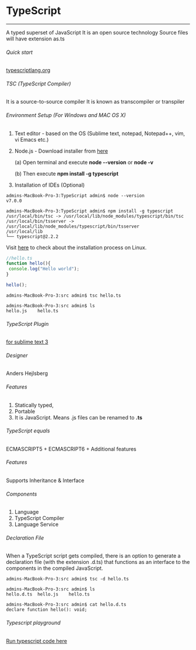 # TypeScript
---
A typed superset of JavaScript
It is an open source technology
Source files will have extension as.ts

###### Quick start
[typescriptlang.org](https://www.typescriptlang.org/docs/tutorial.html)

###### TSC (TypeScript Compiler)
It is a source-to-source compiler
It is known as transcompiler or transpiler

###### Environment Setup (For Windows and MAC OS X)
1.	Text editor - based on the OS (Sublime text, notepad, Notepad++, vim, vi Emacs etc.)
2.	Node.js - Download installer from [here](https://nodejs.org/en/download/)

	(a) Open terminal and execute	__node --version__ or __node -v__

	(b) Then execute __npm install -g typescript__

3.	Installation of IDEs (Optional)

```
admins-MacBook-Pro-3:TypeScript admin$ node --version
v7.0.0
```

```
admins-MacBook-Pro-3:TypeScript admin$ npm install -g typescript
/usr/local/bin/tsc -> /usr/local/lib/node_modules/typescript/bin/tsc
/usr/local/bin/tsserver -> /usr/local/lib/node_modules/typescript/bin/tsserver
/usr/local/lib
└── typescript@2.2.2 
```

Visit [here](https://www.tutorialspoint.com/typescript/typescript_environment_setup.htm) to check about the installation process on Linux.


```javascript
//hello.ts
function hello(){
 console.log("Hello world");
}

hello();
```

```
admins-MacBook-Pro-3:src admin$ tsc hello.ts 

admins-MacBook-Pro-3:src admin$ ls
hello.js	hello.ts
```

###### TypeScript Plugin
[for sublime text 3](https://packagecontrol.io/packages/TypeScript)

###### Designer 
Anders Hejlsberg

###### Features
1. Statically typed, 
2. Portable
3. It is JavaScript. Means .js files can be renamed to __.ts__

###### TypeScript equals
ECMASCRIPT5 + ECMASCRIPT6 + Additional features 

###### Features
Supports Inheritance & Interface

###### Components
1.	Language
2.	TypeScript Compiler
3.	Language Service

###### Declaration File

When a TypeScript script gets compiled, there is an option to generate a declaration 
file (with the extension .d.ts) that functions as an interface to the components in the
compiled JavaScript. 
 
```
admins-MacBook-Pro-3:src admin$ tsc -d hello.ts

admins-MacBook-Pro-3:src admin$ ls
hello.d.ts	hello.js	hello.ts

admins-MacBook-Pro-3:src admin$ cat hello.d.ts 
declare function hello(): void;
```

###### Typescript playground
[Run typescript code here](https://www.typescriptlang.org/play/)


